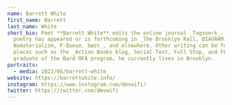 ```yaml
---
name: Barrett White
first_name: Barrett
last_name: White
short_bio: Poet **Barrett White** edits the online journal _Tagvverk_. His
  poetry has appeared or is forthcoming in _The Brooklyn Rail, DIAGRAM,
  Nomaterialism, P-Queue, bæst_, and elsewhere. Other writing can be found in
  places such as the _Action Books blog, Social Text, Full Stop, and FLAT_. A
  graduate of the Bard MFA program, he currently lives in Brooklyn. 
portraits:
  - media: 2022/06/barrett-white
website: https://barrettwhite.info/
instagram: https://www.instagram.com/dmvwifi/
twitter: https://twitter.com/dmvwifi
---
```

